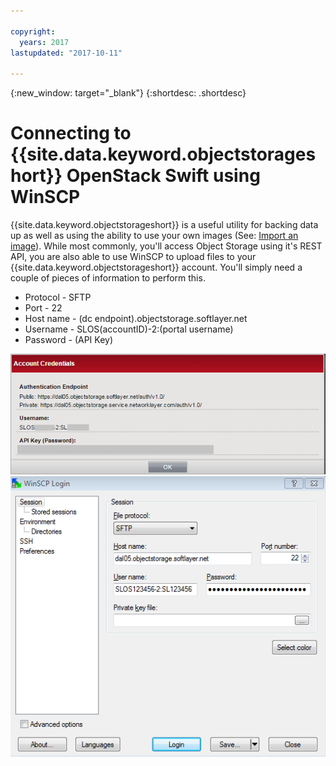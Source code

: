 ```yaml
---

copyright:
  years: 2017
lastupdated: "2017-10-11"

---
```

{:new_window: target="_blank"}
{:shortdesc: .shortdesc}

# Connecting to {{site.data.keyword.objectstorageshort}} OpenStack Swift using WinSCP

{{site.data.keyword.objectstorageshort}} is a useful utility for backing data up as well as using the ability to use your own images (See: [Import an image](import-image.html)). While most commonly, you'll access Object Storage using it's REST API, you are also able to use WinSCP to upload files to your {{site.data.keyword.objectstorageshort}} account. You'll simply need a couple of pieces of information to perform this.

 - Protocol - SFTP
 - Port - 22
 - Host name - (dc endpoint).objectstorage.softlayer.net
 - Username - SLOS(accountID)-2:(portal username)
 - Password - (API Key)
 
 ![User Credentials](/images/Object_storage_credentials.png)
 ![OS WinSCP](/images/OS_WINSCP.png)
 
